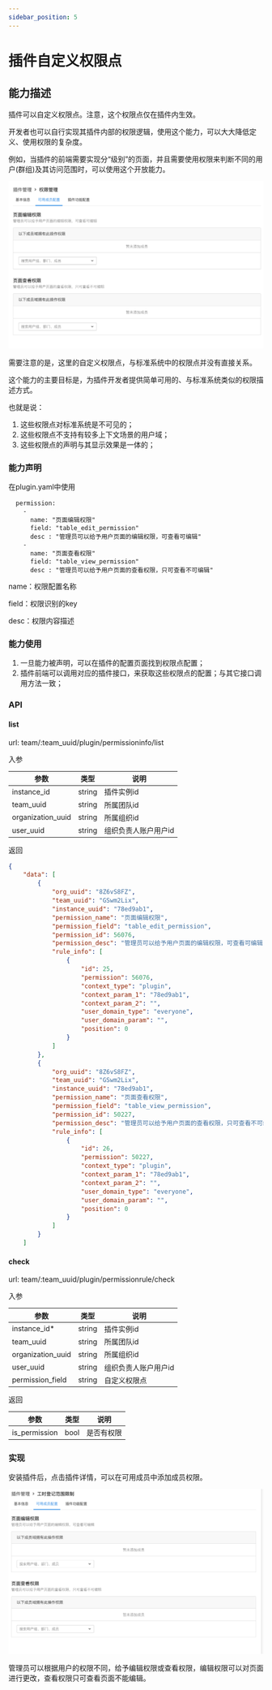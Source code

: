 ```yaml
---
sidebar_position: 5
---
```

# 插件自定义权限点
## 能力描述
插件可以自定义权限点。注意，这个权限点仅在插件内生效。

开发者也可以自行实现其插件内部的权限逻辑，使用这个能力，可以大大降低定义、使用权限的复杂度。

例如，当插件的前端需要实现分“级别”的页面，并且需要使用权限来判断不同的用户(群组)及其访问范围时，可以使用这个开放能力。

![image](index1.jpg)

需要注意的是，这里的自定义权限点，与标准系统中的权限点并没有直接关系。

这个能力的主要目标是，为插件开发者提供简单可用的、与标准系统类似的权限描述方式。

也就是说：

1. 这些权限点对标准系统是不可见的；
2. 这些权限点不支持有较多上下文场景的用户域；
3. 这些权限点的声明与其显示效果是一体的；

### 能力声明
在plugin.yaml中使用

```Plain Text
  permission:
    -
      name: "页面编辑权限"
      field: "table_edit_permission"
      desc : "管理员可以给予用户页面的编辑权限，可查看可编辑"
    -
      name: "页面查看权限"
      field: "table_view_permission"
      desc : "管理员可以给予用户页面的查看权限，只可查看不可编辑"
```
name：权限配置名称

field：权限识别的key

desc：权限内容描述

### 能力使用
1. 一旦能力被声明，可以在插件的配置页面找到权限点配置；
2. 插件前端可以调用对应的插件接口，来获取这些权限点的配置；与其它接口调用方法一致；



### API
#### list
url: team/:team\_uuid/plugin/permissioninfo/list

入参

|参数|类型|说明|
| ----- | ----- | ----- |
|instance\_id|string|插件实例id|
|team\_uuid|string|所属团队id|
|organization\_uuid|string|所属组织id|
|user\_uuid|string|组织负责人账户用户id|

返回

```json
{
    "data": [
        {
            "org_uuid": "8Z6vS8FZ",
            "team_uuid": "GSwm2Lix",
            "instance_uuid": "78ed9ab1",
            "permission_name": "页面编辑权限",
            "permission_field": "table_edit_permission",
            "permission_id": 56076,
            "permission_desc": "管理员可以给予用户页面的编辑权限，可查看可编辑",
            "rule_info": [
                {
                    "id": 25,
                    "permission": 56076,
                    "context_type": "plugin",
                    "context_param_1": "78ed9ab1",
                    "context_param_2": "",
                    "user_domain_type": "everyone",
                    "user_domain_param": "",
                    "position": 0
                }
            ]
        },
        {
            "org_uuid": "8Z6vS8FZ",
            "team_uuid": "GSwm2Lix",
            "instance_uuid": "78ed9ab1",
            "permission_name": "页面查看权限",
            "permission_field": "table_view_permission",
            "permission_id": 50227,
            "permission_desc": "管理员可以给予用户页面的查看权限，只可查看不可编辑",
            "rule_info": [
                {
                    "id": 26,
                    "permission": 50227,
                    "context_type": "plugin",
                    "context_param_1": "78ed9ab1",
                    "context_param_2": "",
                    "user_domain_type": "everyone",
                    "user_domain_param": "",
                    "position": 0
                }
            ]
        }
    ]

```


#### check
url: team/:team\_uuid/plugin/permissionrule/check

入参

|参数|类型|说明|
| ----- | ----- | ----- |
|instance\_id\*|string|插件实例id|
|team\_uuid|string|所属团队id|
|organization\_uuid|string|所属组织id|
|user\_uuid|string|组织负责人账户用户id|
|permission\_field|string|自定义权限点|

返回

|参数|类型|说明|
| ----- | ----- | ----- |
|is\_permission|bool|是否有权限|


### 实现
安装插件后，点击插件详情，可以在可用成员中添加成员权限。

![image](index2.jpg)

管理员可以根据用户的权限不同，给予编辑权限或查看权限，编辑权限可以对页面进行更改，查看权限只可查看页面不能编辑。

#### 